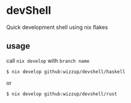 # devShell
Quick development shell using nix flakes

## usage
call `nix develop` with `branch name`

```
$ nix develop github:wizzup/devshell/haskell
```

or 

```
$ nix develop github:wizzup/devshell/rust
```
